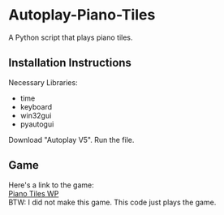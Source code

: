 # Autoplay-Piano-Tiles
A Python script that plays piano tiles.

## Installation Instructions
Necessary Libraries:
- time  
- keyboard  
- win32gui  
- pyautogui  

Download "Autoplay V5". Run the file.

## Game
Here's a link to the game:  
<a href="https://www.microsoft.com/en-ca/p/piano-tiles-wp/9nblggh4njz5?activetab=pivot:overviewtab">Piano Tiles WP</a>  
BTW: I did not make this game. This code just plays the game.


